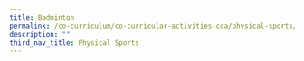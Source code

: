 ```yaml
---
title: Badminton
permalink: /co-curriculum/co-curricular-activities-cca/physical-sports/badminton
description: ""
third_nav_title: Physical Sports
---
```

